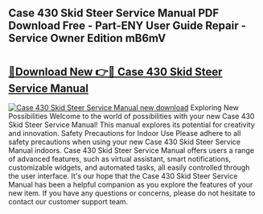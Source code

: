 ## Case 430 Skid Steer Service Manual PDF Download Free - Part-ENY User Guide Repair - Service Owner Edition mB6mV

# <h2><a href="http://bc44011.oget.top/?id=Case+430+Skid+Steer+Service+Manual">🔗Download New 👉🔴 Case 430 Skid Steer Service Manual</a></h2>

[![Case 430 Skid Steer Service Manual new download](https://i.imgur.com/5g1atiW.png)](http://bc44011.oget.top/?id=Case+430+Skid+Steer+Service+Manual)
Exploring New Possibilities Welcome to the world of possibilities with your new Case 430 Skid Steer Service Manual! This manual explores its potential for creativity and innovation. Safety Precautions for Indoor Use Please adhere to all safety precautions when using your new Case 430 Skid Steer Service Manual indoors. Case 430 Skid Steer Service Manual offers users a range of advanced features, such as virtual assistant, smart notifications, customizable widgets, and automated tasks, all easily controlled through the user interface. It's our hope that the Case 430 Skid Steer Service Manual has been a helpful companion as you explore the features of your new item. If you have any questions or concerns, please do not hesitate to contact our customer support team.
